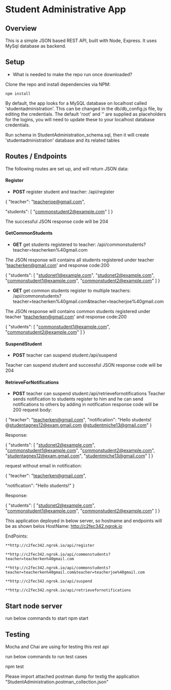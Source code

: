 # Student Administrative App

## Overview

This is a simple JSON based REST API, built with Node, Express. It uses MySql database as backend.


## Setup
* What is needed to make the repo run once downloaded?

Clone the repo and install dependencies via NPM:

	npm install

By default, the app looks for a MySQL database on localhost called 'studentadministration'. This can be changed in the db/db_config.js file, by editing the credentials. The default 'root' and '<password>' are supplied as placeholders for the logins, you will need to update these to your localhost database credentials.

Run schema in StudentAdministration_schema.sql, then it will create 'studentadministration' database and its related tables

## Routes / Endpoints
The following routes are set up, and will return JSON data:

#### Register
+ **POST** register student and teacher: /api/register


{
  "teacher": "teacherjoe@gmail.com",
  
  "students":
    [
      "commonstudent2@example.com"
    ]
}

The successful JSON response code will be 204
#### GetCommonStudents
+ **GET** get students registered to teacher: /api/commonstudents?teacher=teacherken%40gmail.com

The JSON response will contains all students registered under teacher 'teacherken@gmail.com' and response code:200

{
    "students": [
        "studonet1@example.com",
        "studonet2@example.com",
        "commonstudent1@example.com",
        "commonstudent2@example.com"
    ]
}

+ **GET** get common students register to multiple teachers: /api/commonstudents?teacher=teacherken%40gmail.com&teacher=teacherjoe%40gmail.com

The JSON response will contains common students registered under teacher 'teacherken@gmail.com' and response code:200

{
    "students": [
        "commonstudent1@example.com",
        "commonstudent2@example.com"
    ]
}

#### SuspendStudent
+ **POST** teacher can suspend student:/api/suspend


Teacher can suspend student and successful JSON response code will be 204

#### RetrieveForNotifications
+ **POST** teacher can suspend student:/api/retrievefornotifications
Teacher sends notification to students register to him and he can send notifications to others by adding in notification
response code will be 200
request body:

{
  "teacher":  "teacherken@gmail.com",
  "notification": "Hello students! @studentagnes12@exam.gmail.com @studentmiche13@gmail.com"
}

Response:

{
    "students": [
        "studonet2@example.com",
        "commonstudent1@example.com",
        "commonstudent2@example.com",
        "studentagnes12@exam.gmail.com",
        "studentmiche13@gmail.com"
    ]
}


request without email in notification:

{
  "teacher":  "teacherken@gmail.com",
  
  "notification": "Hello students!"
}

Response:

{
    "students": [
        "studonet2@example.com",
        "commonstudent1@example.com",
        "commonstudent2@example.com"
    ]
}

This application deployed in below server, so hostname and endpoints will be as shown belos
HostName: http://c2fec342.ngrok.io

EndPoints:

	**http://c2fec342.ngrok.io/api/register
	
	**http://c2fec342.ngrok.io/api/commonstudents?teacher=teacherken%40gmail.com
	
	**http://c2fec342.ngrok.io/api/commonstudents?teacher=teacherken%40gmail.com&teacher=teacherjoe%40gmail.com
	
	**http://c2fec342.ngrok.io/api/suspend
	
	**http://c2fec342.ngrok.io/api/retrievefornotifications
	
		
## Start node server
run below commands to start
npm start

## Testing
Mocha and Chai are using for testing this rest api

run below commands to run test cases 

npm test

Please import attached postman dump for testig the application "StudentAdministration.postman_collection.json"
